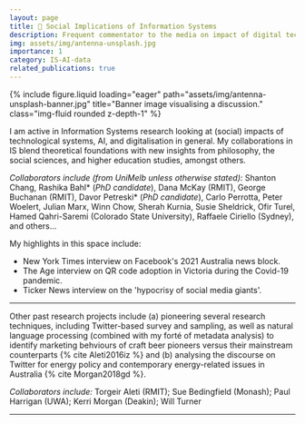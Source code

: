 ```yaml
---
layout: page
title: 💬 Social Implications of Information Systems
description: Frequent commentator to the media on impact of digital technologies - from a combined usability/philosophical/information systems perspective. 
img: assets/img/antenna-unsplash.jpg
importance: 1
category: IS-AI-data
related_publications: true
---
```



<div class="row">
    <div class="col-sm mt-3 mt-md-0">
        {% include figure.liquid loading="eager" path="assets/img/antenna-unsplash-banner.jpg" title="Banner image visualising a discussion." class="img-fluid rounded z-depth-1" %}
    </div>
</div>

I am active in Information Systems research looking at (social) impacts of technological systems, AI, and digitalisation in general. My collaborations in IS blend theoretical foundations with new insights from philosophy, the social sciences, and higher education studies, amongst others.

*Collaborators include (from UniMelb unless otherwise stated):* Shanton Chang, Rashika Bahl* (*PhD candidate*), Dana McKay (RMIT), George Buchanan (RMIT), Davor Petreski* (*PhD candidate*), Carlo Perrotta, Peter Woelert, Julian Marx, Winn Chow, Sherah Kurnia, Susie Sheldrick, Ofir Turel, 
Hamed Qahri-Saremi (Colorado State University), Raffaele Ciriello (Sydney), and others...

My highlights in this space include:
* New York Times interview on Facebook's 2021 Australia news block.
* The Age interview on QR code adoption in Victoria during the Covid-19 pandemic.
* Ticker News interview on the 'hypocrisy of social media giants'.

<hr/>

Other past research projects include (a) pioneering several research techniques, including Twitter-based survey and sampling, as well as natural language processing (combined with my forté of metadata analysis) to identify marketing behviours of craft beer pioneers versus their mainstream counterparts {% cite Aleti2016iz %} and (b) analysing the discourse on Twitter for energy policy and contemporary energy-related issues in Australia {% cite Morgan2018gd %}.  

*Collaborators include:* Torgeir Aleti (RMIT); Sue Bedingfield (Monash); Paul Harrigan (UWA); Kerri Morgan (Deakin); Will Turner

---
